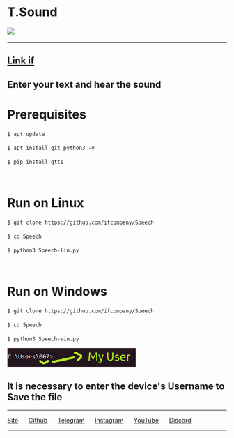 <h1>T.Sound</h1>
<img src="logp.gif">
<hr />
<h2><a href="https://ifcompany.ir/apps/Python">Link if</a></h2>
<h2>Enter your text and hear the sound</h2>
<h1>Prerequisites</h1>
<pre>
<code>$ apt update <br />
$ apt install git python3 -y<br />
$ pip install gtts</code>
</pre>
<br />
<h1>Run on Linux</h1>
<pre>
<code>$ git clone https://github.com/ifcompany/Speech <br />
$ cd Speech <br />
$ python3 Speech-lin.py</code>
</pre>
<br />
<h1>Run on Windows</h1>
<pre>
<code>$ git clone https://github.com/ifcompany/Speech <br />
$ cd Speech <br />
$ python3 Speech-win.py</code>
</pre>
<img src="help-win.png">
<h2>It is necessary to enter the device's Username to Save the file</h2>
<hr />
<a href="https://ifcompny.ir">Site</a>
&nbsp;&nbsp;&nbsp;&nbsp;
<a href="https://github.com/ifcompany">Github</a>
&nbsp;&nbsp;&nbsp;&nbsp;
<a href="https://t.me/Thelinkif">Telegram</a>
&nbsp;&nbsp;&nbsp;&nbsp;
<a href="https://instagram.com/ifcompany.ir">Instagram</a>
&nbsp;&nbsp;&nbsp;&nbsp;
<a href="https://youtube.com/channel/UCjc1xeBMu-mqXPSFSrzLEsg">YouTube</a>
&nbsp;&nbsp;&nbsp;&nbsp;
<a href="https://discord.gg/jdurtWw">Discord</a><hr />
